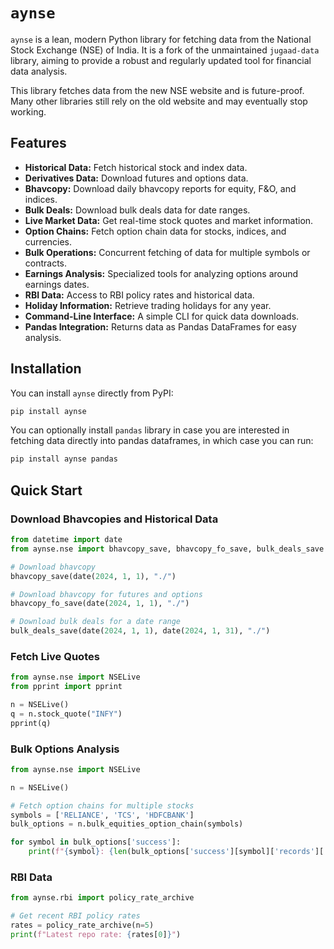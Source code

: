 # `aynse`

`aynse` is a lean, modern Python library for fetching data from the National Stock Exchange (NSE) of India. It is a fork of the unmaintained `jugaad-data` library, aiming to provide a robust and regularly updated tool for financial data analysis.

This library fetches data from the new NSE website and is future-proof. Many other libraries still rely on the old website and may eventually stop working.

## Features

-   **Historical Data:** Fetch historical stock and index data.
-   **Derivatives Data:** Download futures and options data.
-   **Bhavcopy:** Download daily bhavcopy reports for equity, F&O, and indices.
-   **Bulk Deals:** Download bulk deals data for date ranges.
-   **Live Market Data:** Get real-time stock quotes and market information.
-   **Option Chains:** Fetch option chain data for stocks, indices, and currencies.
-   **Bulk Operations:** Concurrent fetching of data for multiple symbols or contracts.
-   **Earnings Analysis:** Specialized tools for analyzing options around earnings dates.
-   **RBI Data:** Access to RBI policy rates and historical data.
-   **Holiday Information:** Retrieve trading holidays for any year.
-   **Command-Line Interface:** A simple CLI for quick data downloads.
-   **Pandas Integration:** Returns data as Pandas DataFrames for easy analysis.

## Installation

You can install `aynse` directly from PyPI:

```sh
pip install aynse
```

You can optionally install `pandas` library in case you are interested in fetching data directly into pandas dataframes, in which case you can run:

```sh
pip install aynse pandas
```

## Quick Start

### Download Bhavcopies and Historical Data

```python
from datetime import date
from aynse.nse import bhavcopy_save, bhavcopy_fo_save, bulk_deals_save

# Download bhavcopy
bhavcopy_save(date(2024, 1, 1), "./")

# Download bhavcopy for futures and options
bhavcopy_fo_save(date(2024, 1, 1), "./")

# Download bulk deals for a date range
bulk_deals_save(date(2024, 1, 1), date(2024, 1, 31), "./")
```

### Fetch Live Quotes

```python
from aynse.nse import NSELive
from pprint import pprint

n = NSELive()
q = n.stock_quote("INFY")
pprint(q)
```

### Bulk Options Analysis

```python
from aynse.nse import NSELive

n = NSELive()

# Fetch option chains for multiple stocks
symbols = ['RELIANCE', 'TCS', 'HDFCBANK']
bulk_options = n.bulk_equities_option_chain(symbols)

for symbol in bulk_options['success']:
    print(f"{symbol}: {len(bulk_options['success'][symbol]['records']['data'])} contracts")
```

### RBI Data

```python
from aynse.rbi import policy_rate_archive

# Get recent RBI policy rates
rates = policy_rate_archive(n=5)
print(f"Latest repo rate: {rates[0]}")
```
